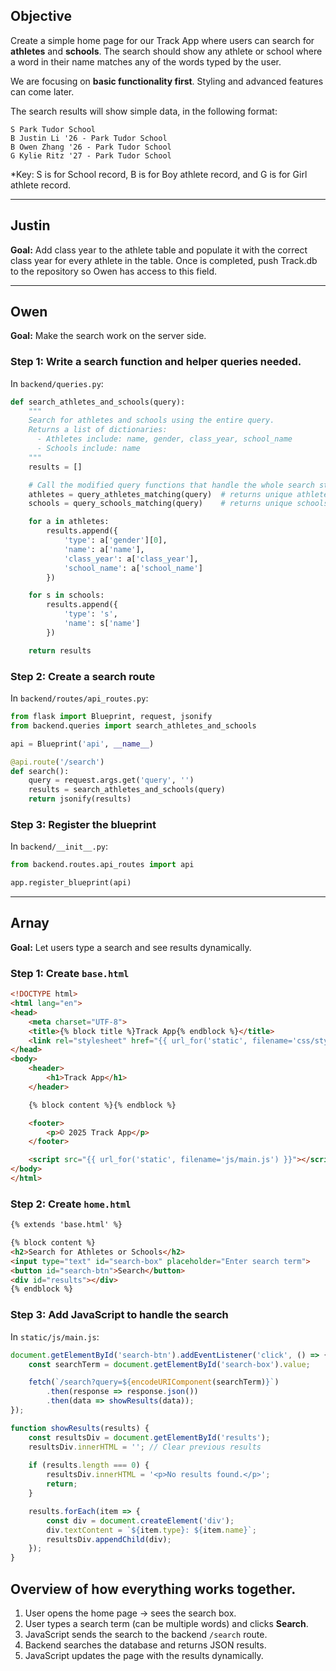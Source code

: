 
## Objective
Create a simple home page for our Track App where users can search for **athletes** and **schools**. The search should show any athlete or school where a word in their name matches any of the words typed by the user.

We are focusing on **basic functionality first**. Styling and advanced features can come later.  

The search results will show simple data, in the following format:

```
S Park Tudor School
B Justin Li '26 - Park Tudor School
B Owen Zhang '26 - Park Tudor School
G Kylie Ritz '27 - Park Tudor School
```


*Key: S is for School record, B is for Boy athlete record, and G is for Girl athlete record. 

---

## Justin
**Goal:** Add class year to the athlete table and populate it with the correct class year for every athlete in the table. Once is completed, push Track.db to the repository so Owen has access to this field. 

---

## Owen 

**Goal:** Make the search work on the server side.

### Step 1: Write a search function and helper queries needed. 

In `backend/queries.py`:

```python
def search_athletes_and_schools(query):
    """
    Search for athletes and schools using the entire query.
    Returns a list of dictionaries:
      - Athletes include: name, gender, class_year, school_name
      - Schools include: name
    """
    results = []

    # Call the modified query functions that handle the whole search string
    athletes = query_athletes_matching(query)  # returns unique athletes where a word in the search matches a word in the athlete name
    schools = query_schools_matching(query)    # returns unique schools where a word in the search matches a word in the school name

    for a in athletes:
        results.append({
            'type': a['gender'][0],
            'name': a['name'],
            'class_year': a['class_year'],
            'school_name': a['school_name']
        })

    for s in schools:
        results.append({
            'type': 's',
            'name': s['name']
        })

    return results

```

### Step 2: Create a search route

In `backend/routes/api_routes.py`:

```python
from flask import Blueprint, request, jsonify
from backend.queries import search_athletes_and_schools

api = Blueprint('api', __name__)

@api.route('/search')
def search():
    query = request.args.get('query', '')
    results = search_athletes_and_schools(query)
    return jsonify(results)
```

### Step 3: Register the blueprint

In `backend/__init__.py`:

```python
from backend.routes.api_routes import api

app.register_blueprint(api)
```

---

## Arnay 

**Goal:** Let users type a search and see results dynamically.

### Step 1: Create `base.html`

```html
<!DOCTYPE html>
<html lang="en">
<head>
    <meta charset="UTF-8">
    <title>{% block title %}Track App{% endblock %}</title>
    <link rel="stylesheet" href="{{ url_for('static', filename='css/styles.css') }}">
</head>
<body>
    <header>
        <h1>Track App</h1>
    </header>

    {% block content %}{% endblock %}

    <footer>
        <p>© 2025 Track App</p>
    </footer>

    <script src="{{ url_for('static', filename='js/main.js') }}"></script>
</body>
</html>
```

### Step 2: Create `home.html`

```html
{% extends 'base.html' %}

{% block content %}
<h2>Search for Athletes or Schools</h2>
<input type="text" id="search-box" placeholder="Enter search term">
<button id="search-btn">Search</button>
<div id="results"></div>
{% endblock %}
```

### Step 3: Add JavaScript to handle the search

In `static/js/main.js`:

```javascript
document.getElementById('search-btn').addEventListener('click', () => {
    const searchTerm = document.getElementById('search-box').value;

    fetch(`/search?query=${encodeURIComponent(searchTerm)}`)
        .then(response => response.json())
        .then(data => showResults(data));
});

function showResults(results) {
    const resultsDiv = document.getElementById('results');
    resultsDiv.innerHTML = ''; // Clear previous results
    
    if (results.length === 0) {
        resultsDiv.innerHTML = '<p>No results found.</p>';
        return;
    }

    results.forEach(item => {
        const div = document.createElement('div');
        div.textContent = `${item.type}: ${item.name}`;
        resultsDiv.appendChild(div);
    });
}
```

## Overview of how everything works together.

1. User opens the home page → sees the search box.  
2. User types a search term (can be multiple words) and clicks **Search**.  
3. JavaScript sends the search to the backend `/search` route.  
4. Backend searches the database and returns JSON results.  
5. JavaScript updates the page with the results dynamically.  

